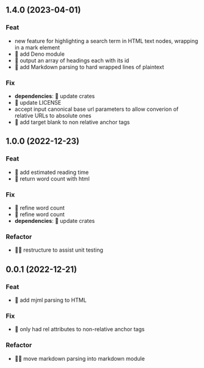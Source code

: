 ## 1.4.0 (2023-04-01)

### Feat

- new feature for highlighting a search term in HTML text nodes, wrapping in a mark element
- 🌟 add Deno module
- 🌟 output an array of headings each with its id
- 🌟 add Markdown parsing to hard wrapped lines of plaintext

### Fix

- **dependencies**: 💫 update crates
- 💫 update LICENSE
- accept input canonical base url parameters to allow converion of relative URLs to absolute ones
- 💫 add target blank to non relative anchor tags

## 1.0.0 (2022-12-23)

### Feat

- 🌟 add estimated reading time
- 🌟 return word count with html

### Fix

- 💫 refine word count
- 💫 refine word count
- **dependencies**: 💫 update crates

### Refactor

- 🏄🏽 restructure to assist unit testing

## 0.0.1 (2022-12-21)

### Feat

- 🌟 add mjml parsing to HTML

### Fix

- 💫 only had rel attributes to non-relative anchor tags

### Refactor

- 🏄🏽 move markdown parsing into markdown module
